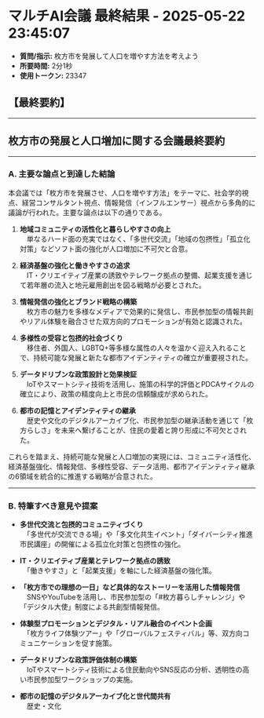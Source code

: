 # マルチAI会議 最終結果 - 2025-05-22 23:45:07
- **質問/指示:** 枚方市を発展して人口を増やす方法を考えよう
- **所要時間:** 2分1秒
- **使用トークン:** 23347

## 【最終要約】

---
## 枚方市の発展と人口増加に関する会議最終要約

---

### A. 主要な論点と到達した結論

本会議では「枚方市を発展させ、人口を増やす方法」をテーマに、社会学的視点、経営コンサルタント視点、情報発信（インフルエンサー）視点から多角的に議論が行われた。主要な論点は以下の通りである。

1. **地域コミュニティの活性化と暮らしやすさの向上**  
　単なるハード面の充実ではなく、「多世代交流」「地域の包摂性」「孤立化対策」などソフト面の強化が人口増加に不可欠と合意。

2. **経済基盤の強化と働きやすさの追求**  
　IT・クリエイティブ産業の誘致やテレワーク拠点の整備、起業支援を通じて若年層の流入と地元雇用創出を図る戦略が必要とされた。

3. **情報発信の強化とブランド戦略の構築**  
　枚方市の魅力を多様なメディアで効果的に発信し、市民参加型の情報共創やリアル体験を融合させた双方向的プロモーションが有効と認識された。

4. **多様性の受容と包摂的社会づくり**  
　移住者、外国人、LGBTQ+等多様な属性の人々を温かく迎え入れることで、持続可能な発展と新たな都市アイデンティティの確立が重要視された。

5. **データドリブンな政策設計と効果検証**  
　IoTやスマートシティ技術を活用し、施策の科学的評価とPDCAサイクルの確立により、政策の精度向上と市民の信頼醸成が求められた。

6. **都市の記憶とアイデンティティの継承**  
　歴史や文化のデジタルアーカイブ化、市民参加型の継承活動を通じて「枚方らしさ」を未来へ繋げることが、住民の愛着と誇り形成に不可欠とされた。

これらを踏まえ、持続可能な発展と人口増加の実現には、コミュニティ活性化、経済基盤強化、情報発信、多様性受容、データ活用、都市アイデンティティ継承の6領域を統合的に推進する戦略が合意された。

---

### B. 特筆すべき意見や提案

- **多世代交流と包摂的コミュニティづくり**  
　「多世代が交流できる場」や「多文化共生イベント」「ダイバーシティ推進市民講座」の開催による孤立化対策と包摂性の強化。

- **IT・クリエイティブ産業とテレワーク拠点の誘致**  
　「働きやすさ」と「起業支援」を軸にした経済基盤の強化策。

- **「枚方市での理想の一日」など具体的なストーリーを活用した情報発信**  
　SNSやYouTubeを活用し、市民参加型の「#枚方暮らしチャレンジ」や「デジタル大使」制度による共創型情報発信。

- **体験型プロモーションとデジタル・リアル融合のイベント企画**  
　「枚方ライフ体験ツアー」や「グローバルフェスティバル」等、双方向コミュニケーションを促す施策。

- **データドリブンな政策評価体制の構築**  
　IoTやスマートシティ技術による住民動向やSNS反応の分析、透明性の高い市民参加型ワークショップの実施。

- **都市の記憶のデジタルアーカイブ化と世代間共有**  
　歴史・文化